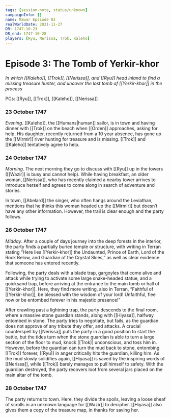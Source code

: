 ```yaml
---
tags: [session-note, status/unknown]
campaignInfo: []
name: Mawar Epsiode 03
realWorldDate: 2021-11-27
DR: 1747-10-23
DR_end: 1747-10-28
players: [Ryu, Nerissa, Trok, Kaleho]
---
```

# Episode 3: The Tomb of Yerkir-khor
*In which [[Kaleho]], [[Trok]], [[Nerissa]], and [[Ryu]] head inland to find a missing treasure hunter, and uncover the lost tomb of [[Yerkir-khor]] in the process*

PCs: [[Ryu]], [[Trok]], [[Kaleho]], [[Nerissa]]

### 23 October 1747
*Evening*. [[Kaleho]], the [[Humans|human]] sailor, is in town and having dinner with [[Trok]] on the beach when [[Orden]] approaches, asking for help. His daughter, recently returned from a 10 year absence, has gone up the [[Mirmir]] river hunting for treasure and is missing. [[Trok]] and [[Kaleho]] tentatively agree to help.

### 24 October 1747
*Morning*. The next morning they go to discuss with [[Ryu]] up in the towers ([[Wazir]] is busy and cannot help). While having breakfast, an older woman, [[Nerissa]], who has recently claimed a nearby tower arrives to introduce herself and agrees to come along in search of adventure and stories. 

In town, [[Abelard]] the singer, who often hangs around the Leviathan, mentions that he thinks this woman headed up the [[Mirmir]] but doesn’t have any other information. However, the trail is clear enough and the party follows. 

### 26 October 1747
*Midday*. After a couple of days journey into the deep forests in the interior, the party finds a partially buried temple or structure, with writing in Terran stating “Here lies [[Yerkir-khor]] the Undaunted, Prince of Earth, Lord of the Rock Below, and Guardian of the Crystal Skies,” as well as clear evidence that someone has entered recently. 

Following, the party deals with a blade trap, gargoyles that come alive and attack while trying to activate some large snake-headed statue, and a quicksand trap, before arriving at the entrance to the main tomb or hall of [[Yerkir-khor]]. Here, they find more writing, also in Terran, “Faithful of [[Yerkir-khor]], be blessed with the wisdom of your lord! Unfaithful, flee now or be entombed forever in his majestic presence!” 

After crawling past a lightning trap, the party descends to the final room, where a massive stone guardian stands, along with [[Hiyasa]], halfway entombed in stone. The party tries to negotiate, but fails, as the guardian does not approve of any tribute they offer, and attacks. A crucial counterspell by [[Nerissa]] puts the party in a good position to start the battle, but the tides turn when the stone guardian is able to turn a large section of the floor to mud, knock [[Trok]] unconscious, and toss him in. However, before the guardian can turn the mud back to stone, entombing [[Trok]] forever, [[Ryu]] in anger critically hits the guardian, killing him. As the mud slowly solidifies again, [[Hiyasa]] is saved by the inspiring words of [[Nerissa]], while [[Trok]] barely manages to pull himself to safety. With the guardian destroyed, the party recovers loot from several jars placed on the main altar of the tomb.

### 28 October 1747
The party returns to town. Here, they divide the spoils, leaving a loose sheaf of scrolls in an unknown language for [[Wazir]] to decipher. [[Hiyasa]] also gives them a copy of the treasure map, in thanks for saving her.